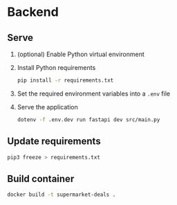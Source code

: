 # Backend

## Serve

1. (optional) Enable Python virtual environment
1. Install Python requirements
   ```bash
   pip install -r requirements.txt
   ```
1. Set the required environment variables into a `.env` file
1. Serve the application

    ```bash
    dotenv -f .env.dev run fastapi dev src/main.py
    ```

## Update requirements

```bash
pip3 freeze > requirements.txt
```

## Build container

```bash
docker build -t supermarket-deals .
```